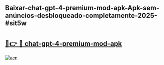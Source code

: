 ## Baixar-chat-gpt-4-premium-mod-apk-Apk-sem-anúncios-desbloqueado-completamente-2025-#sit5w

# <h2><a href="https://ainizakaria.my?title=chat-gpt-4-premium-mod-apk&ref=20M">🔗👉 🔴 chat-gpt-4-premium-mod-apk</a></h2>

[![acn](https://github.com/user-attachments/assets/0f9c940e-d8b0-45ae-aac7-cd30a18b3e1c)](https://ainizakaria.my?title=chat-gpt-4-premium-mod-apk&ref=20M)

